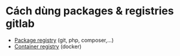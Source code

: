 # Cách dùng packages & registries gitlab

- [Package registry](./composer.md) (git, php, composer,...)
- [Container registry](./container.md) (docker)
